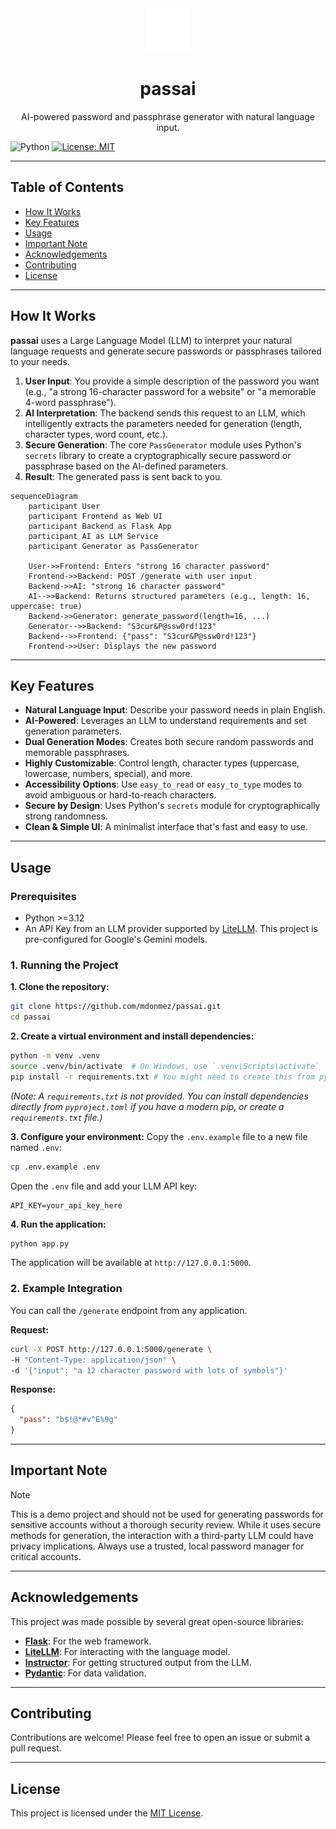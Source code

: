 <div style="text-align: center;" align="center">
<a href="https://github.com/mdonmez/passai">
<img src="static/light_logo.svg" alt="Logo" width="70" height="70">
</a>
<br>
<h1>passai</h1>
<p>
AI-powered password and passphrase generator with natural language input.
</p>
</div>

![Python](https://img.shields.io/badge/python-3670A0?style=for-the-badge&logo=python&logoColor=ffdd54)
[![License: MIT](https://img.shields.io/badge/License-MIT-yellow.svg?style=for-the-badge)](https://opensource.org/licenses/MIT)

-----

## Table of Contents

  - [How It Works](#how-it-works)
  - [Key Features](#key-features)
  - [Usage](#usage)
  - [Important Note](#important-note)
  - [Acknowledgements](#acknowledgements)
  - [Contributing](#contributing)
  - [License](#license)

-----

## How It Works

**passai** uses a Large Language Model (LLM) to interpret your natural language requests and generate secure passwords or passphrases tailored to your needs.

1.  **User Input**: You provide a simple description of the password you want (e.g., "a strong 16-character password for a website" or "a memorable 4-word passphrase").
2.  **AI Interpretation**: The backend sends this request to an LLM, which intelligently extracts the parameters needed for generation (length, character types, word count, etc.).
3.  **Secure Generation**: The core `PassGenerator` module uses Python's `secrets` library to create a cryptographically secure password or passphrase based on the AI-defined parameters.
4.  **Result**: The generated pass is sent back to you.

```mermaid
sequenceDiagram
    participant User
    participant Frontend as Web UI
    participant Backend as Flask App
    participant AI as LLM Service
    participant Generator as PassGenerator

    User->>Frontend: Enters "strong 16 character password"
    Frontend->>Backend: POST /generate with user input
    Backend->>AI: "strong 16 character password"
    AI-->>Backend: Returns structured parameters (e.g., length: 16, uppercase: true)
    Backend->>Generator: generate_password(length=16, ...)
    Generator-->>Backend: "S3cur&P@ssw0rd!123"
    Backend-->>Frontend: {"pass": "S3cur&P@ssw0rd!123"}
    Frontend->>User: Displays the new password
```

-----

## Key Features

  * **Natural Language Input**: Describe your password needs in plain English.
  * **AI-Powered**: Leverages an LLM to understand requirements and set generation parameters.
  * **Dual Generation Modes**: Creates both secure random passwords and memorable passphrases.
  * **Highly Customizable**: Control length, character types (uppercase, lowercase, numbers, special), and more.
  * **Accessibility Options**: Use `easy_to_read` or `easy_to_type` modes to avoid ambiguous or hard-to-reach characters.
  * **Secure by Design**: Uses Python's `secrets` module for cryptographically strong randomness.
  * **Clean & Simple UI**: A minimalist interface that's fast and easy to use.

-----

## Usage

### Prerequisites

  * Python >=3.12
  * An API Key from an LLM provider supported by [LiteLLM](https://litellm.ai/). This project is pre-configured for Google's Gemini models.

### 1. Running the Project

**1. Clone the repository:**
```bash
git clone https://github.com/mdonmez/passai.git
cd passai
```

**2. Create a virtual environment and install dependencies:**
```bash
python -m venv .venv
source .venv/bin/activate  # On Windows, use `.venv\Scripts\activate`
pip install -r requirements.txt # You might need to create this from pyproject.toml
```
*(Note: A `requirements.txt` is not provided. You can install dependencies directly from `pyproject.toml` if you have a modern pip, or create a `requirements.txt` file.)*

**3. Configure your environment:**
Copy the `.env.example` file to a new file named `.env`:
```bash
cp .env.example .env
```
Open the `.env` file and add your LLM API key:
```
API_KEY=your_api_key_here
```

**4. Run the application:**
```bash
python app.py
```
The application will be available at `http://127.0.0.1:5000`.

### 2. Example Integration

You can call the `/generate` endpoint from any application.

**Request:**
```bash
curl -X POST http://127.0.0.1:5000/generate \
-H "Content-Type: application/json" \
-d '{"input": "a 12 character password with lots of symbols"}'
```

**Response:**
```json
{
  "pass": "b$!@*#v^E%9g"
}
```

-----

## Important Note

> [!NOTE]
> This is a demo project and should not be used for generating passwords for sensitive accounts without a thorough security review. While it uses secure methods for generation, the interaction with a third-party LLM could have privacy implications. Always use a trusted, local password manager for critical accounts.

-----

## Acknowledgements

This project was made possible by several great open-source libraries:

  * **[Flask](https://flask.palletsprojects.com/)**: For the web framework.
  * **[LiteLLM](https://github.com/BerriAI/litellm)**: For interacting with the language model.
  * **[Instructor](https://github.com/jxnl/instructor)**: For getting structured output from the LLM.
  * **[Pydantic](https://pydantic-docs.helpmanual.io/)**: For data validation.

-----

## Contributing

Contributions are welcome! Please feel free to open an issue or submit a pull request.

-----

## License

This project is licensed under the [MIT License](./LICENSE).
